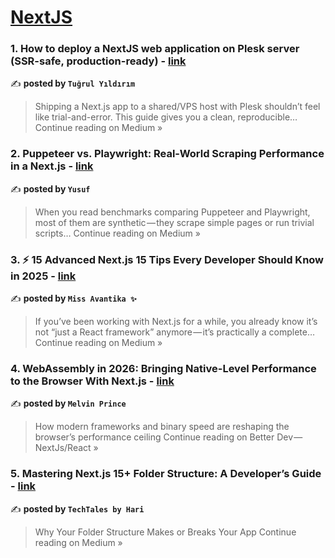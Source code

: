 
<h1><a href=https://medium.com/tag/nextjs/recommended target="_blank" rel="noopener noreferrer">NextJS</a></h1>
<h3>1. How to deploy a NextJS web application on Plesk server (SSR-safe, production-ready) - <a href="https://tugrul-yildirim.medium.com/how-to-deploy-a-nextjs-web-application-on-plesk-server-ssr-safe-production-ready-d2fbeef39497?source=rss------nextjs-5" target="_blank" rel="noopener noreferrer">link</a></h3>

✍️ **posted by `Tuğrul Yıldırım`**

<blockquote>Shipping a Next.js app to a shared/VPS host with Plesk shouldn’t feel like trial-and-error. This guide gives you a clean, reproducible…
Continue reading on Medium »</blockquote>

<h3>2. Puppeteer vs. Playwright: Real-World Scraping Performance in a Next.js - <a href="https://yusufie.medium.com/puppeteer-vs-playwright-real-world-scraping-performance-in-a-next-js-fd0e110860d6?source=rss------nextjs-5" target="_blank" rel="noopener noreferrer">link</a></h3>

✍️ **posted by `Yusuf`**

<blockquote>When you read benchmarks comparing Puppeteer and Playwright, most of them are synthetic — they scrape simple pages or run trivial scripts…
Continue reading on Medium »</blockquote>

<h3>3. ⚡ 15 Advanced Next.js 15 Tips Every Developer Should Know in 2025 - <a href="https://medium.com/@avantika0/15-advanced-next-js-15-tips-every-developer-should-know-in-2025-ae11d860eec1?source=rss------nextjs-5" target="_blank" rel="noopener noreferrer">link</a></h3>

✍️ **posted by `Miss Avantika ✨`**

<blockquote>If you’ve been working with Next.js for a while, you already know it’s not “just a React framework” anymore — it’s practically a complete…
Continue reading on Medium »</blockquote>

<h3>4. WebAssembly in 2026: Bringing Native-Level Performance to the Browser With Next.js - <a href="https://medium.com/better-dev-nextjs-react/webassembly-in-2026-bringing-native-level-performance-to-the-browser-with-next-js-7e91c4c95a68?source=rss------nextjs-5" target="_blank" rel="noopener noreferrer">link</a></h3>

✍️ **posted by `Melvin Prince`**

<blockquote>How modern frameworks and binary speed are reshaping the browser’s performance ceiling
Continue reading on Better Dev — NextJs/React »</blockquote>

<h3>5. Mastering Next.js 15+ Folder Structure: A Developer’s Guide - <a href="https://medium.com/@j.hariharan005/mastering-next-js-15-folder-structure-a-developers-guide-b9b0461e2d27?source=rss------nextjs-5" target="_blank" rel="noopener noreferrer">link</a></h3>

✍️ **posted by `TechTales by Hari`**

<blockquote>Why Your Folder Structure Makes or Breaks Your App
Continue reading on Medium »</blockquote>

